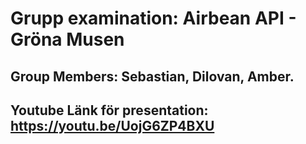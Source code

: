 # Grupp examination: Airbean API - Gröna Musen
## Group Members: Sebastian, Dilovan, Amber.
## Youtube Länk för presentation: https://youtu.be/UojG6ZP4BXU